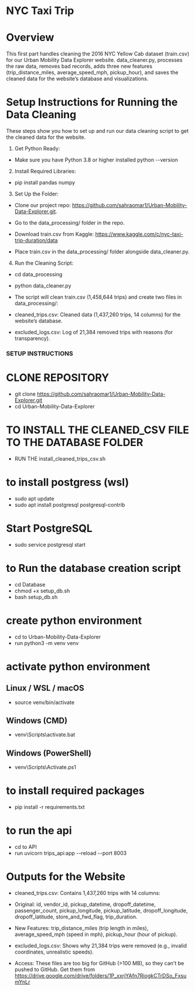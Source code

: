 # NYC Taxi Trip 
# Overview

This first part handles cleaning the 2016 NYC Yellow Cab dataset (train.csv) for our Urban Mobility Data Explorer website. data_cleaner.py, processes the raw data, removes bad records, adds three new features (trip_distance_miles, average_speed_mph, pickup_hour), and saves the cleaned data for the website’s database and visualizations.

# Setup Instructions for Running the Data Cleaning

These steps show you how to set up and run our data cleaning script to get the cleaned data for the website.

1. Get Python Ready:

- Make sure you have Python 3.8 or higher installed 
python --version



2. Install Required Libraries:

- pip install pandas numpy


3. Set Up the Folder:


- Clone our project repo: https://github.com/sahraomar1/Urban-Mobility-Data-Explorer.git.

- Go to the data_processing/ folder in the repo.

- Download train.csv from Kaggle: https://www.kaggle.com/c/nyc-taxi-trip-duration/data

- Place train.csv in the data_processing/ folder alongside data_cleaner.py.


4. Run the Cleaning Script:

- cd data_processing

- python data_cleaner.py

- The script will clean train.csv (1,458,644 trips) and create two files in data_processing/:

- cleaned_trips.csv: Cleaned data (1,437,260 trips, 14 columns) for the website’s database.

- excluded_logs.csv: Log of 21,384 removed trips with reasons (for transparency).



### SETUP INSTRUCTIONS 
# CLONE REPOSITORY 
- git clone https://github.com/sahraomar1/Urban-Mobility-Data-Explorer.git
- cd Urban-Mobility-Data-Explorer


# TO INSTALL THE CLEANED_CSV FILE TO THE DATABASE FOLDER
- RUN THE  install_cleaned_trips_csv.sh

# to install  postgress (wsl)
- sudo apt update
- sudo apt install postgresql postgresql-contrib 

# Start PostgreSQL
- sudo service postgresql start

# to Run the database creation script
- cd Database
- chmod +x setup_db.sh
- bash setup_db.sh

# create python environment
- cd to Urban-Mobility-Data-Explorer
- run python3 -m venv venv

# activate python environment
## Linux / WSL / macOS
- source venv/bin/activate

## Windows (CMD)
- venv\Scripts\activate.bat

## Windows (PowerShell)
- venv\Scripts\Activate.ps1

# to install required packages
- pip install -r requirements.txt

# to run the api
- cd to API
- run uvicorn trips_api:app --reload --port 8003


# Outputs for the Website

- cleaned_trips.csv: Contains 1,437,260 trips with 14 columns:

- Original: id, vendor_id, pickup_datetime, dropoff_datetime, passenger_count, pickup_longitude, pickup_latitude, dropoff_longitude, dropoff_latitude, store_and_fwd_flag, trip_duration.

- New Features: trip_distance_miles (trip length in miles), average_speed_mph (speed in mph), pickup_hour (hour of pickup).

- excluded_logs.csv: Shows why 21,384 trips were removed (e.g., invalid coordinates, unrealistic speeds).


- Access: These files are too big for GitHub (>100 MB), so they can't be pushed to GitHub. Get them from https://drive.google.com/drive/folders/1P_xxrjYAfn7RiogkCTrDSo_FxsumYnLr
